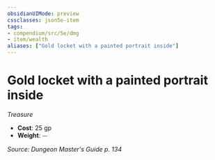 ```yaml
---
obsidianUIMode: preview
cssclasses: json5e-item
tags:
- compendium/src/5e/dmg
- item/wealth
aliases: ["Gold locket with a painted portrait inside"]
---
```

# Gold locket with a painted portrait inside
*Treasure*  

- **Cost**: 25 gp
- **Weight**: ⏤

*Source: Dungeon Master's Guide p. 134*
